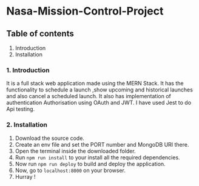 # Nasa-Mission-Control-Project

## Table of contents

1. Introduction
2. Installation


### 1. Introduction

It is a full stack web application made using 
the MERN Stack.
It has the functionality to schedule a launch
,show upcoming and historical launches and 
also cancel a scheduled launch.
It also has implementation of authentication 
Authorisation using OAuth and JWT.
I have used Jest to do Api testing.

### 2. Installation

1. Download the source code.
2. Create an env file and set the PORT number and MongoDB URI there.
3. Open the terminal inside the downloaded folder.
4. Run `npm run install` to your install all the required dependencies.
5. Now run `npm run deploy` to build and deploy the application.
6. Now, go to `localhost:8000` on your browser.
7. Hurray !


